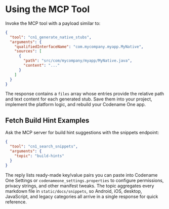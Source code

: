# Using the MCP Tool

Invoke the MCP tool with a payload similar to:

```json
{
  "tool": "cn1_generate_native_stubs",
  "arguments": {
    "qualifiedInterfaceName": "com.mycompany.myapp.MyNative",
    "sources": [
      {
        "path": "src/com/mycompany/myapp/MyNative.java",
        "content": "..."
      }
    ]
  }
}
```

The response contains a `files` array whose entries provide the relative path and text content for each generated stub. Save them into your project, implement the platform logic, and rebuild your Codename One app.

## Fetch Build Hint Examples

Ask the MCP server for build hint suggestions with the snippets endpoint:

```json
{
  "tool": "cn1_search_snippets",
  "arguments": {
    "topic": "build-hints"
  }
}
```

The reply lists ready-made key/value pairs you can paste into Codename One Settings
or `codenameone_settings.properties` to configure permissions, privacy strings,
and other manifest tweaks. The topic aggregates every markdown file in
`static/docs/snippets`, so Android, iOS, desktop, JavaScript, and legacy
categories all arrive in a single response for quick reference.
